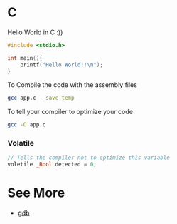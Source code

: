 # C

Hello World in C :))

```c
#include <stdio.h>

int main(){
    printf("Hello World!!\n");
}
```

To Compile the code with the assembly files

```bash
gcc app.c --save-temp
```

To tell your compiler to optimize your code

```bash
gcc -O app.c
```

### Volatile

```c
// Tells the compiler not to optimize this variable
voletile _Bool detected = 0;
```

# See More

- [gdb](gdb.md)